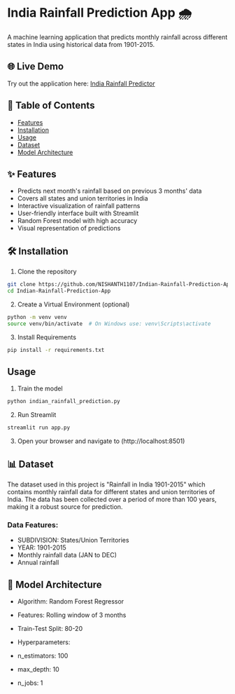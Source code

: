 # India Rainfall Prediction App 🌧️

A machine learning application that predicts monthly rainfall across different states in India using historical data from 1901-2015.

## 🌐 Live Demo
Try out the application here: [India Rainfall Predictor](https://rainfall-prediction-india.streamlit.app)

## 📌 Table of Contents
- [Features](#features)
- [Installation](#installation)
- [Usage](#usage)
- [Dataset](#dataset)
- [Model Architecture](#model-architecture)

## ✨ Features
- Predicts next month's rainfall based on previous 3 months' data
- Covers all states and union territories in India
- Interactive visualization of rainfall patterns
- User-friendly interface built with Streamlit
- Random Forest model with high accuracy
- Visual representation of predictions

## 🛠️ Installation

1. Clone the repository
```bash
git clone https://github.com/NISHANTH1107/Indian-Rainfall-Prediction-App.git
cd Indian-Rainfall-Prediction-App
```

2. Create a Virtual Environment (optional)
```bash
python -m venv venv
source venv/bin/activate  # On Windows use: venv\Scripts\activate
```

3. Install Requirements
```bash
pip install -r requirements.txt
```

## Usage
1. Train the model
```bash
python indian_rainfall_prediction.py
```

2. Run Streamlit
```bash
streamlit run app.py
```

3. Open your browser and navigate to (http://localhost:8501)

## 📊 Dataset
The dataset used in this project is "Rainfall in India 1901-2015" which contains monthly rainfall data for different states and union territories of India. The data has been collected over a period of more than 100 years, making it a robust source for prediction.

### Data Features:

- SUBDIVISION: States/Union Territories
- YEAR: 1901-2015
- Monthly rainfall data (JAN to DEC)
- Annual rainfall

## 🤖 Model Architecture

- Algorithm: Random Forest Regressor
- Features: Rolling window of 3 months
- Train-Test Split: 80-20
- Hyperparameters:

- n_estimators: 100
- max_depth: 10
- n_jobs: 1



